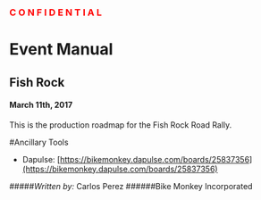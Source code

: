### <span style="color:red;">C O N F I D E N T I A L</span>

# Event Manual

## Fish Rock
#### March 11th, 2017

This is the production roadmap for the Fish Rock Road Rally.

#Ancillary Tools
* Dapulse: [https://bikemonkey.dapulse.com/boards/25837356](https://bikemonkey.dapulse.com/boards/25837356)

#####_Written by:_ Carlos Perez
######Bike Monkey Incorporated

